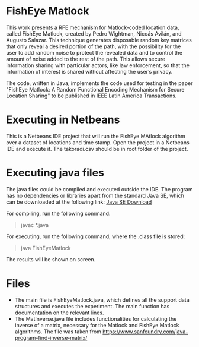 # FishEye Matlock

This work presents a RFE mechanism for Matlock-coded location data, called FishEye Matlock, created by Pedro Wightman, Nicoás Avilán, and Augusto Salazar. This technique generates disposable random key matrices that only reveal a desired portion of the path, with the possibility for the user to add random noise to protect the revealed data and to control the amount of noise added to the rest of the path. This allows secure information sharing with particular actors, like law enforcement, so that the information of interest is shared without affecting the user’s privacy. 

The code, written in Java, implements the code used for testing in the paper "FishEye Matlock: A Random Functional Encoding Mechanism for Secure Location Sharing" to be published in IEEE Latin America Transactions.


# Executing in Netbeans

This is a Netbeans IDE project that will run the FishEye MAtlock algorithm over a dataset of locations and time stamp. Open the project in a Netbeans IDE and execute it. The takoradi.csv should be in root folder of the project. 

# Executing java files
The java files could be compiled and executed outside the IDE. The program has no dependencies or libraries apart from the standard Java SE, which can be downloaded at the following link:
[Java SE Download](https://www.oracle.com/java/technologies/downloads/)

For compiling, run the following command:

> javac *.java

For executing, run the following command, where the .class file is stored:
> java FishEyeMatlock

The results will be shown on screen.

# Files

 - The main file is FishEyeMatlock.java, which defines all the support data structures and executes the experiment. The main function has documentation on the relevant lines.
 - The MatInverse.java file includes functionalities for calculating the inverse of a matrix, necessary for the Matlock and FishEye Matlock algorithms. The file was taken from https://www.sanfoundry.com/java-program-find-inverse-matrix/
